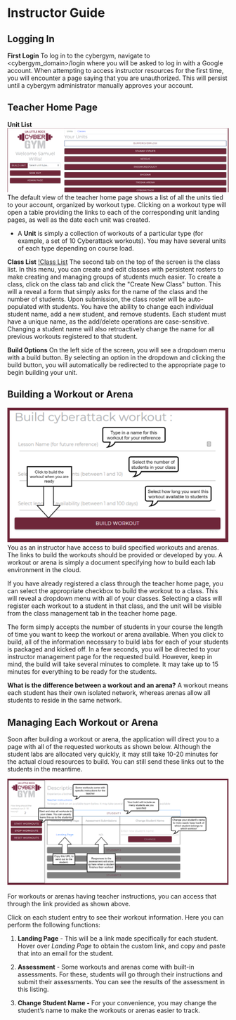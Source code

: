 # Instructor Guide

## Logging In
**First Login**
To log in to the cybergym, navigate to <cybergym_domain>/login where you will be asked to log in with a Google account. When attempting to access instructor resources for the first time, you will encounter a page saying that you are unauthorized. This will persist until a cybergym administrator manually approves your account.

## Teacher Home Page
**Unit List**
![Unit List](/images/instruction-teacher-home.png)
The default view of the teacher home page shows a list of all the units tied to your account, organized by workout type. Clicking on a workout type will open a table providing the links to each of the corresponding unit landing pages, as well as the date each unit was created. 

 - A **Unit** is simply a collection of workouts of a particular type (for example, a set of 10 Cyberattack workouts). You may have several units of each type depending on course load. 

**Class List**
[!Class List](/images/instruction-class-management.png)
The second tab on the top of the screen is the class list. In this menu, you can create and edit classes with persistent rosters to make creating and managing groups of students much easier. To create a class, click on the class tab and click the "Create New Class" button. This will a reveal a form that simply asks for the name of the class and the number of students. Upon submission, the class roster will be auto-populated with students. You have the ability to change each individual student name, add a new student, and remove students. Each student must have a unique name, as the add/delete operations are case-sensitive. Changing a student name will also retroactively change the name for all previous workouts registered to that student.

**Build Options**
On the left side of the screen, you will see a dropdown menu with a build button. By selecting an option in the dropdown and clicking the build button, you will automatically be redirected to the appropriate page to begin building your unit.

## Building a Workout or Arena

![Building a Workout or Arena](/images/instructions-instructor-build.png)
You as an instructor have access to build specified workouts and arenas. The links to build the workouts should be provided or developed by you. A workout or arena is simply a document specifying how to build each lab environment in the cloud. 

If you have already registered a class through the teacher home page, you can select the appropriate checkbox to build the workout to a class. This will reveal a dropdown menu with all of your classes. Selecting a class will register each workout to a student in that class, and the unit will be visible from the class management tab in the teacher home page.

The form simply accepts the number of students in your course the length of time you want to keep the workout or arena available. When you click to build, all of the information necessary to build labs for each of your students is packaged and kicked off. In a few seconds, you will be directed to your instructor management page for the requested build. However, keep in mind, the build will take several minutes to complete. It may take up to 15 minutes for everything to be ready for the students.

**What is the difference between a workout and an arena?** A workout means each student has their own isolated network, whereas arenas allow all students to reside in the same network.

## Managing Each Workout or Arena

Soon after building a workout or arena, the application will direct you to a page with all of the requested workouts as shown below. Although the student labs are allocated very quickly, it may still take 10-20 minutes for the actual cloud resources to build. You can still send these links out to the students in the meantime.

![Building a Workout or Arena](/images/instruction-instructor-manage.png)

For workouts or arenas having teacher instructions, you can access that through the link provided as shown above.

Click on each student entry to see their workout information. Here you can perform the following functions:

1.  **Landing Page** - This will be a link made specifically for each student. Hover over _Landing Page_ to obtain the custom link, and copy and paste that into an email for the student.

2.  **Assessment** - Some workouts and arenas come with built-in assessments. For these, students will go through their instructions and submit their assessments. You can see the results of the assessment in this listing.

3.  **Change Student Name -** For your convenience, you may change the student’s name to make the workouts or arenas easier to track.
